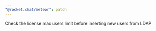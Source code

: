 ```yaml
---
"@rocket.chat/meteor": patch
---
```


Check the license max users limit before inserting new users from LDAP
